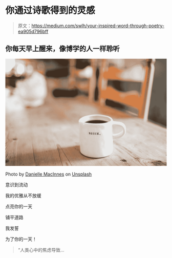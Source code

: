 # 你通过诗歌得到的灵感

> 原文：<https://medium.com/swlh/your-inspired-word-through-poetry-ea905d796bff>

## 你每天早上醒来，像博学的人一样聆听

![](img/eaac2f1b9d623de017224b8b6f8815c7.png)

Photo by [Danielle MacInnes](https://unsplash.com/@dsmacinnes?utm_source=medium&utm_medium=referral) on [Unsplash](https://unsplash.com?utm_source=medium&utm_medium=referral)

意识到流动

我的优雅从不放缓

点亮你的一天

铺平道路

我发誓

为了你的一天！

> “人类心中的焦虑导致…